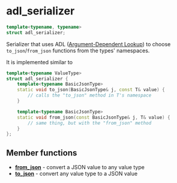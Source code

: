 # adl_serializer

```cpp
template<typename, typename>
struct adl_serializer;
```

Serializer that uses ADL ([Argument-Dependent Lookup](https://en.cppreference.com/w/cpp/language/adl)) to choose
`to_json`/`from_json` functions from the types' namespaces.

It is implemented similar to

```cpp
template<typename ValueType>
struct adl_serializer {
    template<typename BasicJsonType>
    static void to_json(BasicJsonType& j, const T& value) {
        // calls the "to_json" method in T's namespace
    }

    template<typename BasicJsonType>
    static void from_json(const BasicJsonType& j, T& value) {
        // same thing, but with the "from_json" method
    }
};
```

## Member functions

- [**from_json**](from_json.md) - convert a JSON value to any value type
- [**to_json**](to_json.md) - convert any value type to a JSON value

